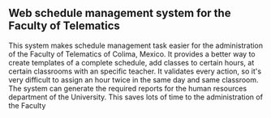 ## Web schedule management system for the Faculty of Telematics

This system makes schedule management task easier for the administration of the Faculty of Telematics of Colima, Mexico.
It provides a better way to create templates of a complete schedule, add classes to certain hours, at certain classrooms with an specific teacher.
It validates every action, so it's very difficult to assign an hour twice in the same day and same classroom.
The system can generate the required reports for the human resources department of the University. This saves lots of time to the administration of the Faculty
